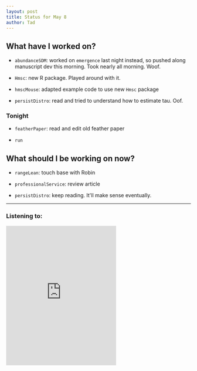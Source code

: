 ```yaml
---
layout: post 
title: Status for May 8 
author: Tad
---
```

 
## What have I worked on?

* `abundanceSDM`: worked on `emergence` last night instead, so pushed along manuscript dev this morning. Took nearly all morning. Woof. 

* `Hmsc`: new R package. Played around with it. 

* `hmscMouse`: adapted example code to use new `Hmsc` package

* `persistDistro`: read and tried to understand how to estimate tau. Oof.



### Tonight 

* `featherPaper`: read and edit old feather paper

* `run`



## What should I be working on now? 

* `rangeLean`: touch base with Robin

* `professionalService`: review article

* `persistDistro`: keep reading. It'll make sense eventually. 


--- 

### Listening to: 

<iframe src='https://embed.spotify.com/?uri=spotify%3Atrack%3A6xWWktrmGOyK7tCgaZ2SNb' width='300' height='380' frameborder='0' allowtransparency='true'></iframe> 

<i class='fa fa-code' style='color:pink'></i> 
